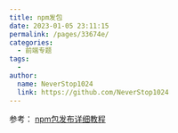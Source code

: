 ```yaml
---
title: npm发包
date: 2023-01-05 23:11:15
permalink: /pages/33674e/
categories:
  - 前端专题
tags:
  - 
author: 
  name: NeverStop1024
  link: https://github.com/NeverStop1024
---
```

参考：
[npm包发布详细教程](https://blog.csdn.net/u010059669/article/details/109715342)
